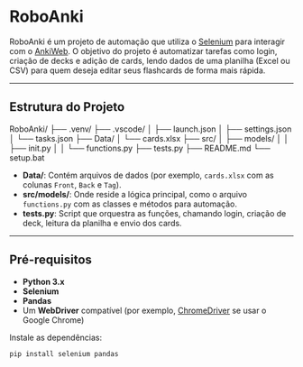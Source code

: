# RoboAnki

RoboAnki é um projeto de automação que utiliza o [Selenium](https://www.selenium.dev/) para interagir com o [AnkiWeb](https://ankiweb.net/). O objetivo do projeto é automatizar tarefas como login, criação de decks e adição de cards, lendo dados de uma planilha (Excel ou CSV) para quem deseja editar seus flashcards de forma mais rápida.

---

## Estrutura do Projeto

RoboAnki/ 
├── .venv/ 
├── .vscode/ 
│ ├── launch.json │ 
  ├── settings.json │
  └── tasks.json 
├── Data/
│ └── cards.xlsx 
├── src/ │ 
├── models/ │ 
│ ├── init.py 
│ 
│ └── functions.py ├── tests.py ├── README.md └── setup.bat


- **Data/**: Contém arquivos de dados (por exemplo, `cards.xlsx` com as colunas `Front`, `Back` e `Tag`).  
- **src/models/**: Onde reside a lógica principal, como o arquivo `functions.py` com as classes e métodos para automação.  
- **tests.py**: Script que orquestra as funções, chamando login, criação de deck, leitura da planilha e envio dos cards.

---

## Pré-requisitos

- **Python 3.x**  
- **Selenium**  
- **Pandas**  
- Um **WebDriver** compatível (por exemplo, [ChromeDriver](https://chromedriver.chromium.org/) se usar o Google Chrome)

Instale as dependências:
```bash
pip install selenium pandas
